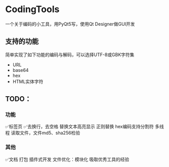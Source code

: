 # CodingTools
一个关于编码的小工具，用PyQt5写，使用Qt Designer做GUI开发

## 支持的功能
简单实现了如下功能的编码与解码，可以选择UTF-8或GBK字符集
- URL
- base64
- hex
- HTML实体字符

## TODO：
### 功能
✅标签页
✅去换行，去空格
替换文本高亮显示
正则替换
hex编码支持分割符
多线程
读取文件，文件md5、sha256检验

### 其他
✅文档
打包
插件式开发
文件优化：模块化
吸取优秀工具的经验
